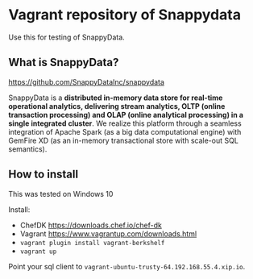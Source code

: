 # Vagrant repository of Snappydata

Use this for testing of SnappyData.

## What is SnappyData?

https://github.com/SnappyDataInc/snappydata

SnappyData is a **distributed in-memory data store for real-time operational analytics, delivering stream analytics, OLTP (online transaction processing) and OLAP (online analytical processing) in a single integrated cluster**. We realize this platform through a seamless integration of Apache Spark (as a big data computational engine) with GemFire XD (as an in-memory transactional store with scale-out SQL semantics).

## How to install

This was tested on Windows 10

Install:

* ChefDK https://downloads.chef.io/chef-dk
* Vagrant https://www.vagrantup.com/downloads.html
* `vagrant plugin install vagrant-berkshelf`
* `vagrant up`

Point your sql client to `vagrant-ubuntu-trusty-64.192.168.55.4.xip.io`.
